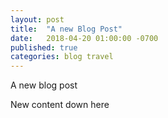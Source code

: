 ```yaml
---
layout: post
title:  "A new Blog Post"
date:   2018-04-20 01:00:00 -0700
published: true
categories: blog travel 
---
```

A new blog post
<!--more-->
<p>New content down here</p>
